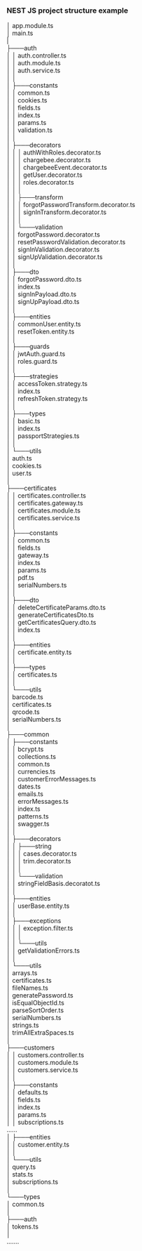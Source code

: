 ### NEST JS project structure example

│ app.module.ts  
│ main.ts  
|  
├───auth  
│ │ auth.controller.ts  
│ │ auth.module.ts  
│ │ auth.service.ts  
│ │  
│ ├───constants  
│ │ common.ts  
│ │ cookies.ts  
│ │ fields.ts  
│ │ index.ts  
│ │ params.ts  
│ │ validation.ts  
│ │  
│ ├───decorators  
│ │ │ authWithRoles.decorator.ts  
│ │ │ chargebee.decorator.ts  
│ │ │ chargebeeEvent.decorator.ts  
│ │ │ getUser.decorator.ts  
│ │ │ roles.decorator.ts  
│ │ │  
│ │ ├───transform  
│ │ │ forgotPasswordTransform.decorator.ts  
│ │ │ signInTransform.decorator.ts  
│ │ │  
│ │ └───validation  
│ │ forgotPassword.decorator.ts  
│ │ resetPasswordValidation.decorator.ts  
│ │ signInValidation.decorator.ts  
│ │ signUpValidation.decorator.ts  
│ │  
│ ├───dto  
│ │ forgotPassword.dto.ts  
│ │ index.ts  
│ │ signInPayload.dto.ts  
│ │ signUpPayload.dto.ts  
│ │  
│ ├───entities  
│ │ commonUser.entity.ts  
│ │ resetToken.entity.ts  
│ │  
│ ├───guards  
│ │ jwtAuth.guard.ts  
│ │ roles.guard.ts  
│ │  
│ ├───strategies  
│ │ accessToken.strategy.ts  
│ │ index.ts  
│ │ refreshToken.strategy.ts  
│ │  
│ ├───types  
│ │ basic.ts  
│ │ index.ts  
│ │ passportStrategies.ts  
│ │  
│ └───utils  
│ auth.ts  
│ cookies.ts  
│ user.ts  
│  
├───certificates  
│ │ certificates.controller.ts  
│ │ certificates.gateway.ts  
│ │ certificates.module.ts  
│ │ certificates.service.ts  
│ │  
│ ├───constants  
│ │ common.ts  
│ │ fields.ts  
│ │ gateway.ts  
│ │ index.ts  
│ │ params.ts  
│ │ pdf.ts  
│ │ serialNumbers.ts  
│ │  
│ ├───dto  
│ │ deleteCertificateParams.dto.ts  
│ │ generateCertificatesDto.ts  
│ │ getCertificatesQuery.dto.ts  
│ │ index.ts  
│ │  
│ ├───entities  
│ │ certificate.entity.ts  
│ │  
│ ├───types  
│ │ certificates.ts  
│ │  
│ └───utils  
│ barcode.ts  
│ certificates.ts  
│ qrcode.ts  
│ serialNumbers.ts  
│  
├───common  
│ ├───constants  
│ │ bcrypt.ts  
│ │ collections.ts  
│ │ common.ts  
│ │ currencies.ts  
│ │ customerErrorMessages.ts  
│ │ dates.ts  
│ │ emails.ts  
│ │ errorMessages.ts  
│ │ index.ts  
│ │ patterns.ts  
│ │ swagger.ts  
│ │  
│ ├───decorators  
│ │ ├───string  
│ │ │ cases.decorator.ts  
│ │ │ trim.decorator.ts  
│ │ │  
│ │ └───validation  
│ │ stringFieldBasis.decoratot.ts  
│ │  
│ ├───entities  
│ │ userBase.entity.ts  
│ │  
│ ├───exceptions  
│ │ │ exception.filter.ts  
│ │ │  
│ │ └───utils  
│ │ getValidationErrors.ts  
│ │  
│ └───utils  
│ arrays.ts  
│ certificates.ts  
│ fileNames.ts  
│ generatePassword.ts  
│ isEqualObjectId.ts  
│ parseSortOrder.ts  
│ serialNumbers.ts  
│ strings.ts  
│ trimAllExtraSpaces.ts  
│  
├───customers  
│ │ customers.controller.ts  
│ │ customers.module.ts  
│ │ customers.service.ts  
│ │  
│ ├───constants  
│ │ defaults.ts  
│ │ fields.ts  
│ │ index.ts  
│ │ params.ts  
│ │ subscriptions.ts  
......  
│ ├───entities  
│ │ customer.entity.ts  
│ │  
│ └───utils  
│ query.ts  
│ stats.ts  
│ subscriptions.ts  
│  
└───types  
│ common.ts  
│  
├───auth  
│ tokens.ts  
│  
.......
